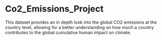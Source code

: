 # Co2_Emissions_Project
This dataset provides an in depth look into the global CO2 emissions at the country level, allowing for a better understanding on how much a country contributes to the global cumulative human impact on climate.
